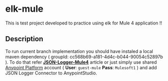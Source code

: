 # elk-mule
This is test project developed to practice using elk for Mule 4 application !!
## Description
To run current branch implementation you should have instaled a local maven dependency ( groupId: cc568b69-a181-4d4c-b044-90054c52897b ). To do that refer [__JSON-Logger-Mule4__](https://blogs.mulesoft.com/dev-guides/how-to-tutorials/json-logging-mule-4/) article or just simply use shared [Anypoint Platform](https://anypoint.mulesoft.com/login/) account ( __User__: ```guest-mule``` __Pass__: ```Mulesoft1``` ) and add JSON Logger Connector to AnypointStudio.  
